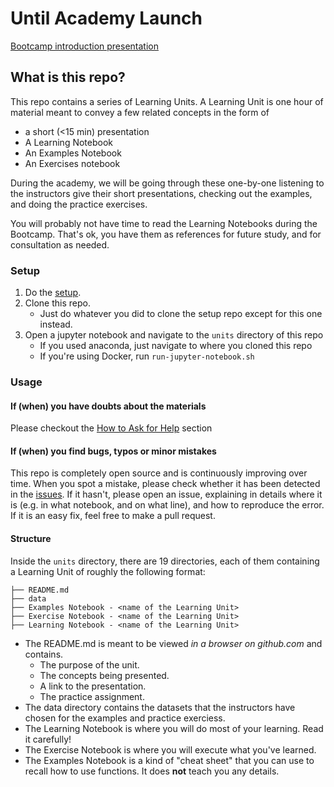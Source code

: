 # Until Academy Launch

[Bootcamp introduction presentation](https://docs.google.com/presentation/d/1nWoYfIYBVMY3kKw0ohhLVFHONfdlt0vlhzrnPqfClBM/edit?usp=sharing)

## What is this repo?

This repo contains a series of Learning Units. 
A Learning Unit is one hour of material meant to convey a few related concepts in the form of

- a short (<15 min) presentation
- A Learning Notebook 
- An Examples Notebook
- An Exercises notebook

During the academy, we will be going through these one-by-one listening to the instructors give their short presentations, checking out the examples, and doing the practice exercises. 

You will probably not have time to read the Learning Notebooks during the Bootcamp. That's ok, you have them as references for future study, and for consultation as needed. 

### Setup

1. Do the [setup](https://github.com/LDSSA/setup).
1. Clone this repo.
    - Just do whatever you did to clone the setup repo except for this one instead.
1. Open a jupyter notebook and navigate to the `units` directory of this repo
    - If you used anaconda, just navigate to where you cloned this repo
    - If you're using Docker, run `run-jupyter-notebook.sh`

### Usage

#### If (when) you have doubts about the materials  
Please checkout the [How to Ask for Help](https://github.com/LDSSA/wiki/wiki/How-to-ask-for-and-give-help) section 

#### If (when) you find bugs, typos or minor mistakes 
This repo is completely open source and is continuously improving over time. When you spot a mistake, please check whether it has been detected in the [issues](https://github.com/LDSSA/bootcamp/issues). If it hasn't, please open an issue, explaining in details where it is (e.g. in what notebook, and on what line), and how to reproduce the error. If it is an easy fix, feel free to make a pull request.  

#### Structure
Inside the `units` directory, there are 19 directories, each of them containing
a Learning Unit of roughly the following format:

```
├── README.md
├── data
├── Examples Notebook - <name of the Learning Unit> 
├── Exercise Notebook - <name of the Learning Unit> 
├── Learning Notebook - <name of the Learning Unit> 
```

- The README.md is meant to be viewed *in a browser on github.com* and contains.
    - The purpose of the unit.
    - The concepts being presented.
    - A link to the presentation.
    - The practice assignment.
- The data directory contains the datasets that the instructors have
  chosen for the examples and practice exerciess.
- The Learning Notebook is where you will do most of your learning. Read it carefully! 
- The Exercise Notebook is where you will execute what you've learned. 
- The Examples Notebook is a kind of "cheat sheet" that you can use to recall how  to use functions. It does **not** teach you any details. 
 
